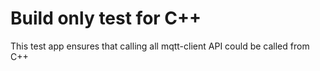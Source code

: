 # Build only test for C++

This test app ensures that calling all mqtt-client API could be called from C++ 
